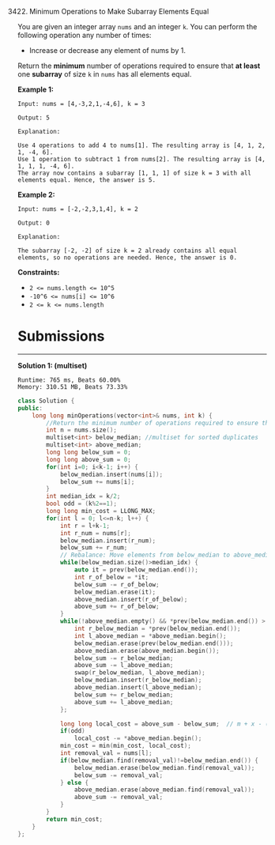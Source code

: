 3422. Minimum Operations to Make Subarray Elements Equal

You are given an integer array `nums` and an integer `k`. You can perform the following operation any number of times:

* Increase or decrease any element of nums by 1.

Return the **minimum** number of operations required to ensure that **at least** one **subarray** of size `k` in `nums` has all elements equal.

 

**Example 1:**
```
Input: nums = [4,-3,2,1,-4,6], k = 3

Output: 5

Explanation:

Use 4 operations to add 4 to nums[1]. The resulting array is [4, 1, 2, 1, -4, 6].
Use 1 operation to subtract 1 from nums[2]. The resulting array is [4, 1, 1, 1, -4, 6].
The array now contains a subarray [1, 1, 1] of size k = 3 with all elements equal. Hence, the answer is 5.
```

**Example 2:**
```
Input: nums = [-2,-2,3,1,4], k = 2

Output: 0

Explanation:

The subarray [-2, -2] of size k = 2 already contains all equal elements, so no operations are needed. Hence, the answer is 0.
```
 

**Constraints:**

* `2 <= nums.length <= 10^5`
* `-10^6 <= nums[i] <= 10^6`
* `2 <= k <= nums.length`

# Submissions
---
**Solution 1: (multiset)**
```
Runtime: 765 ms, Beats 60.00%
Memory: 310.51 MB, Beats 73.33%
```
```c++
class Solution {
public:
    long long minOperations(vector<int>& nums, int k) {
        //Return the minimum number of operations required to ensure that at least one subarray of size k in nums has all elements equal.
        int n = nums.size();
        multiset<int> below_median; //multiset for sorted duplicates
        multiset<int> above_median;
        long long below_sum = 0;
        long long above_sum = 0;
        for(int i=0; i<k-1; i++) {
            below_median.insert(nums[i]);
            below_sum += nums[i];
        }
        int median_idx = k/2;
        bool odd = (k%2==1);
        long long min_cost = LLONG_MAX;
        for(int l = 0; l<=n-k; l++) {
            int r = l+k-1;
            int r_num = nums[r];
            below_median.insert(r_num);
            below_sum += r_num;
            // Rebalance: Move elements from below_median to above_median
            while(below_median.size()>median_idx) {
                auto it = prev(below_median.end());
                int r_of_below = *it;
                below_sum -= r_of_below;
                below_median.erase(it);
                above_median.insert(r_of_below);
                above_sum += r_of_below;
            }
            while(!above_median.empty() && *prev(below_median.end()) > *above_median.begin()) {
                int r_below_median = *prev(below_median.end());
                int l_above_median = *above_median.begin();
                below_median.erase(prev(below_median.end()));
                above_median.erase(above_median.begin());
                below_sum -= r_below_median;
                above_sum -= l_above_median;
                swap(r_below_median, l_above_median);
                below_median.insert(r_below_median);
                above_median.insert(l_above_median);
                below_sum += r_below_median;
                above_sum += l_above_median;
            };

            long long local_cost = above_sum - below_sum;  // m + x - (m - y) = x + y
            if(odd)
                local_cost -= *above_median.begin();
            min_cost = min(min_cost, local_cost);
            int removal_val = nums[l];
            if(below_median.find(removal_val)!=below_median.end()) {
                below_median.erase(below_median.find(removal_val));
                below_sum -= removal_val;
            } else {
                above_median.erase(above_median.find(removal_val));
                above_sum -= removal_val;                
            }
        }
        return min_cost;
    }
};
```
